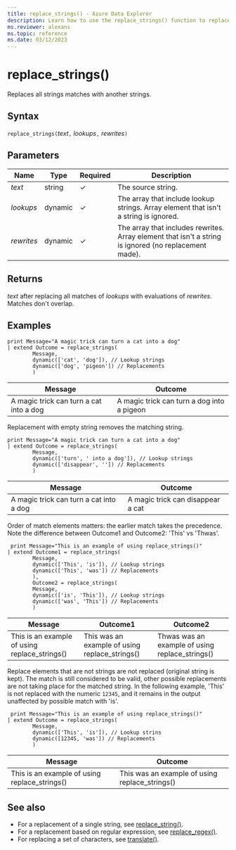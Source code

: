 ```yaml
---
title: replace_strings() - Azure Data Explorer
description: Learn how to use the replace_strings() function to replace multiple strings matches with multiple replacement strings.
ms.reviewer: alexans
ms.topic: reference
ms.date: 03/12/2023
---
```

# replace_strings()

Replaces all strings matches with another strings.

## Syntax

`replace_strings(`*text*`,` *lookups*`,` *rewrites*`)`

## Parameters

|Name|Type|Required|Description|
|--|--|--|--|
|*text*|string|&check;|The source string.|
|*lookups*|dynamic|&check;|The array that include lookup strings. Array element that isn't a string is ignored.|
|*rewrites*|dynamic|&check;|The array that includes rewrites. Array element that isn't a string is ignored (no replacement made).|

## Returns

*text* after replacing all matches of *lookups* with evaluations of *rewrites*. Matches don't overlap.

## Examples


```kusto
print Message="A magic trick can turn a cat into a dog"
| extend Outcome = replace_strings(
        Message,
        dynamic(['cat', 'dog']), // Lookup strings
        dynamic(['dog', 'pigeon']) // Replacements
        )
```

|Message|Outcome|
|---|---|
|A magic trick can turn a cat into a dog|A magic trick can turn a dog into a pigeon|

Replacement with empty string removes the matching string.

```kusto
print Message="A magic trick can turn a cat into a dog"
| extend Outcome = replace_strings(
        Message,
        dynamic(['turn', ' into a dog']), // Lookup strings
        dynamic(['disappear', '']) // Replacements
        )
```

|Message|Outcome|
|---|---|
|A magic trick can turn a cat into a dog|A magic trick can disappear a cat|

Order of match elements matters: the earlier match takes the precedence.
Note the difference between Outcome1 and Outcome2: 'This' vs 'Thwas'.

```kusto
 print Message="This is an example of using replace_strings()"
| extend Outcome1 = replace_strings(
        Message,
        dynamic(['This', 'is']), // Lookup strings
        dynamic(['This', 'was']) // Replacements
        ),
        Outcome2 = replace_strings(
        Message,
        dynamic(['is', 'This']), // Lookup strings
        dynamic(['was', 'This']) // Replacements
        )
```

|Message|Outcome1|Outcome2|
|---|---|---|
|This is an example of using replace_strings()|This was an example of using replace_strings()|Thwas was an example of using replace_strings()|

Replace elements that are not strings are not replaced (original string is kept). The match is still considered to be valid, other possible replacements are not taking place for the matched string. In the following example, 'This' is not replaced with the numeric `12345`, and it remains in the output unaffected by possible match with 'is'.

```kusto
 print Message="This is an example of using replace_strings()"
| extend Outcome = replace_strings(
        Message,
        dynamic(['This', 'is']), // Lookup strins
        dynamic([12345, 'was']) // Replacements
        )
```

|Message|Outcome|
|---|---|
|This is an example of using replace_strings()|This was an example of using replace_strings()|


## See also

* For a replacement of a single string, see [replace_string()](replace-string-function.md).
* For a replacement based on regular expression, see [replace_regex()](replace-regex-function.md).
* For replacing a set of characters, see [translate()](translatefunction.md).

